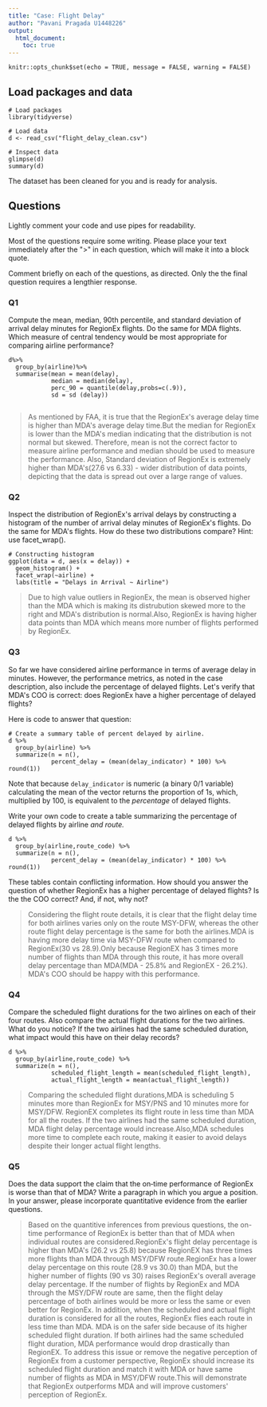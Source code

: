 ```yaml
---
title: "Case: Flight Delay"
author: "Pavani Pragada U1448226"
output: 
  html_document:
    toc: true
---
```


```{r setup, include=FALSE}
knitr::opts_chunk$set(echo = TRUE, message = FALSE, warning = FALSE)
```

<!-- Note:   -->

<!-- These instructions are commented out and will not display when you knit your RMarkdown document. -->

<!-- - Change the information in the yaml header above:  title, author, data. -->
<!-- - Make sure output is html_document. -->
<!-- - Once you are finished coding, **run each chunk individually to make sure there are no errors**.  (If necessary fix your code.) Once your code is error-free, click "knit" on the menu above. Your document should compile to HTML, provided that you have output set to "html_document." -->
<!-- - In the code chunk above ("setup") echo is set to TRUE.  This means that the code in your chunks will be displayed, along with the results, in your compiled document. -->

## Load packages and data

```{r}
# Load packages
library(tidyverse) 

# Load data
d <- read_csv("flight_delay_clean.csv")

# Inspect data
glimpse(d)
summary(d)

```

The dataset has been cleaned for you and is ready for analysis.

## Questions

Lightly comment your code and use pipes for readability.

Most of the questions require some writing.  Please place your text immediately after the ">" in each question, which will make it into a block quote.

Comment briefly on each of the questions, as directed.  Only the the final question requires a lengthier response.

### Q1

Compute the mean, median, 90th percentile, and standard deviation of arrival delay minutes for RegionEx flights. Do the same for MDA flights. Which measure of central tendency would be most appropriate for comparing airline performance?

```{r}
d%>%
  group_by(airline)%>%
  summarise(mean = mean(delay),
            median = median(delay),
            perc_90 = quantile(delay,probs=c(.9)),
            sd = sd (delay))
  
```

> As mentioned by FAA, it is true that the RegionEx's average delay time is higher than MDA's average delay time.But the median for RegionEx is lower than the MDA's median indicating that the distribution is not normal but skewed. Therefore, mean is not the correct factor to measure airline performance and median should be used to measure the performance.
Also, Standard deviation of RegionEx is extremely higher than MDA's(27.6 vs 6.33) - wider distribution of data points, depicting that the data is spread out over a large range of values.


### Q2

Inspect the distribution of RegionEx's arrival delays by constructing a histogram of the number of arrival delay minutes of RegionEx's flights. Do the same for MDA's flights. How do these two distributions compare? Hint:  use facet_wrap().

```{r}
# Constructing histogram
ggplot(data = d, aes(x = delay)) + 
  geom_histogram() + 
  facet_wrap(~airline) +
  labs(title = "Delays in Arrival ~ Airline")
```

> Due to high value outliers in RegionEx, the mean is observed higher than the MDA which is making its distrubution skewed more to the right and MDA's distribution is normal.Also, RegionEx is having higher data points than MDA which means more number of flights performed by RegionEx.

### Q3

So far we have considered airline performance in terms of average delay in minutes.  However, the performance metrics, as noted in the case description, also include the percentage of delayed flights.  Let's verify that MDA's COO is correct: does RegionEx have a higher percentage of delayed flights?

Here is code to answer that question:

```{r}
# Create a summary table of percent delayed by airline.
d %>% 
  group_by(airline) %>% 
  summarize(n = n(),
            percent_delay = (mean(delay_indicator) * 100) %>% round(1)) 

```

Note that because `delay_indicator` is numeric (a binary 0/1 variable) calculating the mean of the vector returns the proportion of 1s, which, multiplied by 100, is equivalent to the *percentage* of delayed flights.

Write your own code to create a table summarizing the percentage of delayed flights by airline *and route.*  

```{r}
d %>% 
  group_by(airline,route_code) %>% 
  summarize(n = n(),
            percent_delay = (mean(delay_indicator) * 100) %>% round(1)) 
```

These tables contain conflicting information. How should you answer the question of whether RegionEx has a higher percentage of delayed flights?  Is the the COO correct?  And, if not, why not?

> Considering the flight route details, it is clear that the flight delay time for both airlines varies only on the route MSY-DFW, whereas the other route flight delay percentage is the same for both the airlines.MDA is having more delay time via MSY-DFW route when compared to RegionEx(30 vs 28.9).Only because RegionEX has 3 times more number of flights than MDA through this route, it has more overall delay percentage than MDA(MDA - 25.8% and RegionEX - 26.2%).
MDA's COO should be happy with this performance.

### Q4

Compare the scheduled flight durations for the two airlines on each of their four routes. Also compare the actual flight durations for the two airlines. What do you notice? If the two airlines had the same scheduled duration, what impact would this have on their delay records?

```{r}
d %>% 
  group_by(airline,route_code) %>% 
  summarize(n = n(),
            scheduled_flight_length = mean(scheduled_flight_length),
            actual_flight_length = mean(actual_flight_length)) 
```

> Comparing the scheduled flight durations,MDA is scheduling 5 minutes more than RegionEx for MSY/PNS and 10 minutes more for MSY/DFW.
RegionEX completes its flight route in less time than MDA for all the routes. If the two airlines had the same scheduled duration, MDA flight delay percentage would increase.Also,MDA schedules more time to complete each route, making it easier to avoid delays despite their longer actual flight lengths.

### Q5

Does the data support the claim that the on‐time performance of RegionEx is worse than that of MDA? Write a paragraph in which you argue a position. In your answer, please incorporate quantitative evidence from the earlier questions.

> Based on the quantitive inferences from previous questions, the on-time performance of RegionEx is better than that of MDA when individual routes are considered.RegionEx's flight delay percentage is higher than MDA's (26.2 vs 25.8) because RegionEX has three times more flights than MDA through MSY/DFW route.RegionEx has a lower delay percentage on this route (28.9 vs 30.0) than MDA, but the higher number of flights (90 vs 30) raises RegionEx's overall average delay percentage. If the number of flights by RegionEx and MDA through the MSY/DFW route are same, then the flight delay percentage of both airlines would be more or less the same or even better for RegionEx.
In addition, when the scheduled and actual flight duration is considered for all the routes, RegionEx flies each route in less time than MDA. MDA is on the safer side because of its higher scheduled flight duration. If both airlines had the same scheduled flight duration, MDA performance would drop drastically than RegionEX.
To address this issue or remove the negative perception of RegionEx from a customer perspective, RegionEx should increase its scheduled flight duration and match it with MDA or have same number of flights as MDA in MSY/DFW route.This will demonstrate that RegionEx outperforms MDA and will improve customers' perception of RegionEx.


